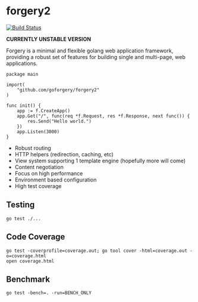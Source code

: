 # forgery2

[![Build Status](https://secure.travis-ci.org/goforgery/forgery2.png?branch=master)](http://travis-ci.org/goforgery/forgery2)

__CURRENTLY UNSTABLE VERSION__

Forgery is a minimal and flexible golang web application framework, providing a robust set of features for building single and multi-page, web applications.

    package main

    import(
        "github.com/goforgery/forgery2"
    )

    func init() {
        app := f.CreateApp()
        app.Get("/", func(req *f.Request, res *f.Response, next func()) {
            res.Send("Hello world.")
        })
        app.Listen(3000)
    }

* Robust routing
* HTTP helpers (redirection, caching, etc)
* View system supporting 1 template engine (hopefully more will come)
* Content negotiation
* Focus on high performance
* Environment based configuration
* High test coverage

## Testing

    go test ./...

## Code Coverage

    go test -coverprofile=coverage.out; go tool cover -html=coverage.out -o=coverage.html
    open coverage.html

## Benchmark

    go test -bench=. -run=BENCH_ONLY
